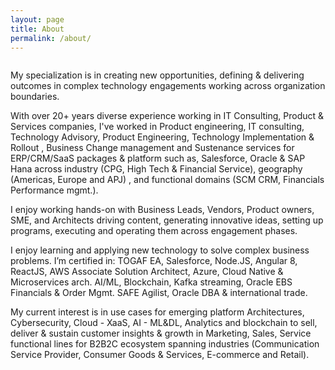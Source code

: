 ```yaml
---
layout: page
title: About
permalink: /about/
---
```

<img class="center" src="../Portrait.jpg" alt="">

My specialization is in creating new opportunities, defining & delivering outcomes in complex technology engagements working across organization boundaries.

With over 20+ years diverse experience working in IT Consulting, Product & Services companies, I've worked in Product engineering,  IT consulting, Technology Advisory, Product Engineering, Technology Implementation & Rollout , Business Change management and Sustenance services  for ERP/CRM/SaaS packages & platform  such as, Salesforce, Oracle & SAP Hana across industry (CPG, High Tech & Financial Service), geography (Americas, Europe and APJ) , and functional domains (SCM CRM, Financials Performance mgmt.).
      
I enjoy working hands-on with Business Leads, Vendors, Product owners, SME, and Architects driving content, generating innovative ideas, setting up programs,  executing and operating them across engagement phases.
      
I enjoy learning and applying new technology to solve complex business problems. I’m certified in: TOGAF EA, Salesforce, Node.JS, Angular 8, ReactJS, AWS Associate Solution Architect, Azure, Cloud Native & Microservices arch. AI/ML, Blockchain, Kafka streaming, Oracle EBS Financials & Order Mgmt.  SAFE Agilist, Oracle DBA & international trade.
      
My current interest is in use cases for emerging platform Architectures, Cybersecurity, Cloud - XaaS,  AI - ML&DL,  Analytics and blockchain to sell, deliver & sustain customer insights & growth in Marketing, Sales, Service functional lines for B2B2C ecosystem spanning industries (Communication Service Provider, Consumer Goods & Services, E-commerce and Retail).

[jekyll-organization]: https://github.com/jekyll
